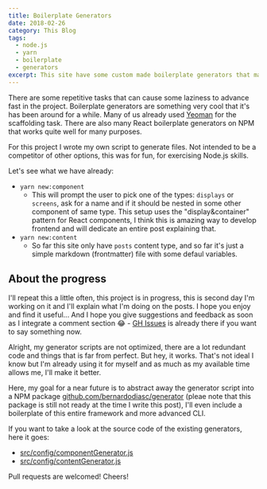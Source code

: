 ```yaml
---
title: Boilerplate Generators
date: 2018-02-26
category: This Blog
tags:
  - node.js
  - yarn
  - boilerplate
  - generators
excerpt: This site have some custom made boilerplate generators that makes life easier.
---
```


There are some repetitive tasks that can cause some laziness to advance fast in the project. Boilerplate generators are something very cool that it's has been around for a while. Many of us already used [Yeoman](http://yeoman.io/) for the scaffolding task. There are also many React boilerplate generators on NPM that works quite well for many purposes.

For this project I wrote my own script to generate files. Not intended to be a competitor of other options, this was for fun, for exercising Node.js skills.

Let's see what we have already:

- `yarn new:component`
  - This will prompt the user to pick one of the types: `displays` or `screens`, ask for a name and if it should be nested in some other component of same type. This setup uses the "display&container" pattern for React components, I think this is amazing way to develop frontend and will dedicate an entire post explaining that.
- `yarn new:content`
  - So far this site only have `posts` content type, and so far it's just a simple markdown (frontmatter) file with some defaul variables.

## About the progress

I'll repeat this a little often, this project is in progress, this is second day I'm working on it and I'll explain what I'm doing on the posts. I hope you enjoy and find it useful... And I hope you give suggestions and feedback as soon as I integrate a comment section 😂 - [GH Issues](https://github.com/bernardodiasc/bernardodiasc.github.io/issues) is already there if you want to say something now.

Alright, my generator scripts are not optimized, there are a lot redundant code and things that is far from perfect. But hey, it works. That's not ideal I know but I'm already using it for myself and as much as my available time allows me, I'll make it better.

Here, my goal for a near future is to abstract away the generator script into a NPM package [github.com/bernardodiasc/generator](https://github.com/bernardodiasc/generator) (pleae note that this package is still not ready at the time I write this post), I'll even include a boilerplate of this entire framework and more advanced CLI.

If you want to take a look at the source code of the existing generators, here it goes:

- [src/config/componentGenerator.js](https://github.com/bernardodiasc/bernardodiasc.github.io/blob/develop/src/config/componentGenerator.js)
- [src/config/contentGenerator.js](https://github.com/bernardodiasc/bernardodiasc.github.io/blob/develop/src/config/contentGenerator.js)

Pull requests are welcomed! Cheers!
